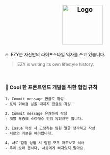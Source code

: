 ## <p align="center"> <img alt="Logo" src="https://user-images.githubusercontent.com/67637706/139532901-04d1f98f-dac5-44c0-85d7-0b3e8560511f.png" width="130px"> </p>

🔥 &nbsp;EZY는 자신만의 라이프스타일 역사를 쓰고 있습니다.
> EZY is writing its own lifestyle history.
<br>

### 🤙 Cool 한 프론트엔드 개발을 위한 협업 규칙 
```
1. Commit message 한글로 작성 
- 토익 700점 넘을 때까지 한글로 작성.

2. Commit message 유쾌하게 작성 
- 개발 도중에 스트레스 받지 않았으면 합니다.

3. Issue 작성 시 고생하는 팀원 얼굴 생각하고 작성 
- 서로의 기분을 배려합니다.

4. 서로 감정 상할 시 팀원 모두 마주보고 식사 
- 우리 오래 봅시다, 서로에게 삐져있지 말아요.
```
